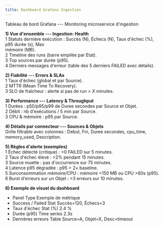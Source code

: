 ```yaml
---
title: Dashboard Grafana Ingestion
---
```


Tableau de bord Grafana --- Monitoring microservice d'ingestion  
  
**1) Vue d'ensemble --- Ingestion: Health**  
1 Statuts dernière exécution : Succès (N), Échecs (N), Taux d'échec (%),
p95 durée (s), Max  
mémoire (MB).  
2 Timeline des runs (barre empilée par Etat).  
3 Top sources par durée (p95).  
4 Derniers messages d'erreur (table des 5 derniers FAILED avec
détails).  
  
**2) Fiabilité --- Errors & SLAs**  
1 Taux d'échec (global et par Source).  
2 MTTR (Mean Time To Recovery).  
3 SLO de fraîcheur : alerte si pas de run \> X minutes.  
  
**3) Performance --- Latency & Throughput**  
1 Durées : p50/p95/p99 de Duree secondes par Source et Objet.  
2 Débit : nb d'exécutions / 5 min par Source.  
3 CPU & mémoire : p95 par Source.  
  
**4) Détails par connecteur --- Sources & Objets**  
Grille filtrable avec colonnes : Debut, Fin, Duree secondes, cpu_time,
memory_used, Description.  
  
**5) Règles d'alerte (exemples)**  
1 Échec détecté (critique) : \>0 FAILED sur 5 minutes.  
2 Taux d'échec élevé : \>2% pendant 15 minutes.  
3 Source muette : pas d'occurrence sur 75 minutes.  
4 Latence p95 dégradée : p95 \> 2× baseline.  
5 Surconsommation mémoire/CPU : mémoire \>150 MB ou CPU \>60s (p95).  
6 Burst d'erreurs sur un Objet : \>3 erreurs sur 10 minutes.  
  
**6) Exemple de visuel du dashboard**  
- Panel Type Exemple de métrique  
- Success / Failed Stat Succès=120, Échecs=3  
- Taux d'échec Stat (%) 2.4 %  
- Durée (p95) Time series 2.3s  
- Dernières erreurs Table Source=A, Objet=X, Desc=timeout
